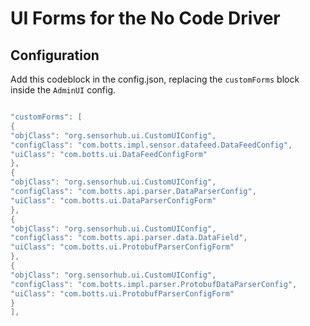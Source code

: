 # UI Forms for the No Code Driver


## Configuration

Add this codeblock in the config.json, replacing the `customForms` block inside the `AdminUI` config.
```java

"customForms": [
{
"objClass": "org.sensorhub.ui.CustomUIConfig",
"configClass": "com.botts.impl.sensor.datafeed.DataFeedConfig",
"uiClass": "com.botts.ui.DataFeedConfigForm"
},
{
"objClass": "org.sensorhub.ui.CustomUIConfig",
"configClass": "com.botts.api.parser.DataParserConfig",
"uiClass": "com.botts.ui.DataParserConfigForm"
},
{
"objClass": "org.sensorhub.ui.CustomUIConfig",
"configClass": "com.botts.api.parser.data.DataField",
"uiClass": "com.botts.ui.ProtobufParserConfigForm"
},
{
"objClass": "org.sensorhub.ui.CustomUIConfig",
"configClass": "com.botts.impl.parser.ProtobufDataParserConfig",
"uiClass": "com.botts.ui.ProtobufParserConfigForm"
}
],
```